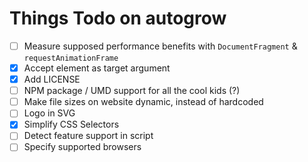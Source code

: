 # Things Todo on autogrow

- [ ] Measure supposed performance benefits with `DocumentFragment` & `requestAnimationFrame`
- [x] Accept element as target argument
- [x] Add LICENSE
- [ ] NPM package / UMD support for all the cool kids (?)
- [ ] Make file sizes on website dynamic, instead of hardcoded
- [ ] Logo in SVG
- [x] Simplify CSS Selectors
- [ ] Detect feature support in script
- [ ] Specify supported browsers
